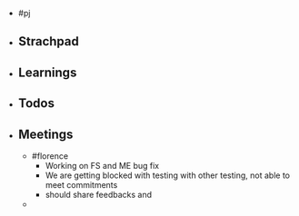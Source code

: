 - #pj
- ## Strachpad
- ## Learnings
- ## Todos
- ## Meetings
	- #florence
		- Working on FS and ME bug fix
		- We are getting blocked with testing with other testing, not able to meet commitments
		- should share feedbacks and
	-